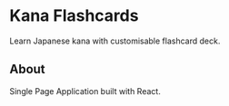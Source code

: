 # Kana Flashcards

Learn Japanese kana with customisable flashcard deck.

## About

Single Page Application built with React.